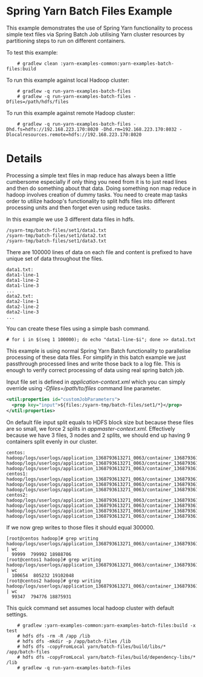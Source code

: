Spring Yarn Batch Files Example
===============================

This example demonstrates the use of Spring Yarn functionality to process simple text files
via Spring Batch Job utilising Yarn cluster resources by partitioning steps to run
on different containers.

To test this example:

		# gradlew clean :yarn-examples-common:yarn-examples-batch-files:build

To run this example against local Hadoop cluster:

		# gradlew -q run-yarn-examples-batch-files
		# gradlew -q run-yarn-examples-batch-files -Dfiles=/path/hdfs/files

To run this example against remote Hadoop cluster:

		# gradlew -q run-yarn-examples-batch-files -Dhd.fs=hdfs://192.168.223.170:8020 -Dhd.rm=192.168.223.170:8032 -Dlocalresources.remote=hdfs://192.168.223.170:8020


# Details

Processing a simple text files in map reduce has always been a little cumbersome especially if only
thing you need from it is to just read lines and then do something about that data. Doing something
non map reduce in hadoop involves creation of dummy tasks. You need to create map tasks order
to utilize hadoop's functionality to split hdfs files into different processing units and then
forget even using reduce tasks.

In this example we use 3 different data files in hdfs.
```
/syarn-tmp/batch-files/set1/data1.txt
/syarn-tmp/batch-files/set1/data2.txt
/syarn-tmp/batch-files/set1/data3.txt
```

There are 100000 lines of data on each file and content is prefixed to have unique
set of data throughout the files.
```
data1.txt:
data1-line-1
data1-line-2
data1-line-3
...
data2.txt:
data2-line-1
data2-line-2
data2-line-3
...
```

You can create these files using a simple bash command.
```
# for i in $(seq 1 100000); do echo "data1-line-$i"; done >> data1.txt
```

This example is using normal Spring Yarn Batch functionality to parallelise processing
of these data files. For simplify in this batch example we just passthrough processed lines
and write those back to a log file. This is enough to verify correct processing of data
using real spring batch job.

Input file set is defined in *application-context.xml* which you can simply override
using *-Dfiles=/path/to/files* command line parameter.
```xml
<util:properties id="customJobParameters">
  <prop key="input">${files:/syarn-tmp/batch-files/set1/*}</prop>
</util:properties>
```

On default file input split equals to HDFS block size but because these files are
so small, we force 2 splits in *appmaster-context.xml*. Effectively because we have 3 files,
3 nodes and 2 splits, we should end up having 9 containers split evenly in our cluster.
```
centos:
hadoop/logs/userlogs/application_1368793613271_0063/container_1368793613271_0063_01_000010/Container.stdout
hadoop/logs/userlogs/application_1368793613271_0063/container_1368793613271_0063_01_000004/Container.stdout
hadoop/logs/userlogs/application_1368793613271_0063/container_1368793613271_0063_01_000007/Container.stdout
centos1:
hadoop/logs/userlogs/application_1368793613271_0063/container_1368793613271_0063_01_000003/Container.stdout
hadoop/logs/userlogs/application_1368793613271_0063/container_1368793613271_0063_01_000009/Container.stdout
hadoop/logs/userlogs/application_1368793613271_0063/container_1368793613271_0063_01_000006/Container.stdout
centos2:
hadoop/logs/userlogs/application_1368793613271_0063/container_1368793613271_0063_01_000008/Container.stdout
hadoop/logs/userlogs/application_1368793613271_0063/container_1368793613271_0063_01_000005/Container.stdout
hadoop/logs/userlogs/application_1368793613271_0063/container_1368793613271_0063_01_000002/Container.stdout
hadoop/logs/userlogs/application_1368793613271_0063/container_1368793613271_0063_01_000001/Appmaster.stdout
```

If we now grep writes to those files it should equal 300000.
```
[root@centos hadoop]# grep writing hadoop/logs/userlogs/application_1368793613271_0063/container_1368793613271_0063_01_0000*/Container.stdout | wc
  99999  799992 18988706
[root@centos1 hadoop]# grep writing hadoop/logs/userlogs/application_1368793613271_0063/container_1368793613271_0063_01_0000*/Container.stdout | wc
  100654  805232 19102048
[root@centos2 hadoop]# grep writing hadoop/logs/userlogs/application_1368793613271_0063/container_1368793613271_0063_01_0000*/Container.stdout | wc
  99347  794776 18875931
```

This quick command set assumes local hadoop cluster with default settings.

		# gradlew :yarn-examples-common:yarn-examples-batch-files:build -x test
		# hdfs dfs -rm -R /app /lib
		# hdfs dfs -mkdir -p /app/batch-files /lib
		# hdfs dfs -copyFromLocal yarn/batch-files/build/libs/* /app/batch-files
		# hdfs dfs -copyFromLocal yarn/batch-files/build/dependency-libs/* /lib
		# gradlew -q run-yarn-examples-batch-files
